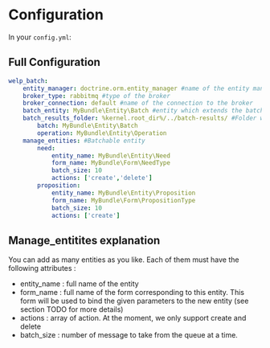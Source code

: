 # Configuration

In your `config.yml`:

## Full Configuration

```yaml
welp_batch:
    entity_manager: doctrine.orm.entity_manager #name of the entity manager service
    broker_type: rabbitmq #type of the broker
    broker_connection: default #name of the connection to the broker
    batch_entity: MyBundle\Entity\Batch #entity which extends the batch Model
    batch_results_folder: %kernel.root_dir%/../batch-results/ #Folder where we store the results files
        batch: MyBundle\Entity\Batch
        operation: MyBundle\Entity\Operation
    manage_entities: #Batchable entity
        need:
            entity_name: MyBundle\Entity\Need
            form_name: MyBundle\Form\NeedType
            batch_size: 10
            actions: ['create','delete']
        proposition:
            entity_name: MyBundle\Entity\Proposition
            form_name: MyBundle\Form\PropositionType
            batch_size: 10
            actions: ['create']
```

## Manage_entitites explanation

You can add as many entities as you like. Each of them must have the following attributes :

* entity_name : full name of the entity
* form_name : full name of the form corresponding to this entity. This form will be used to bind the given parameters to the new entity (see section TODO for more details)
* actions : array of action. At the moment, we only support create and delete
* batch_size : number of message to take from the queue at a time.
